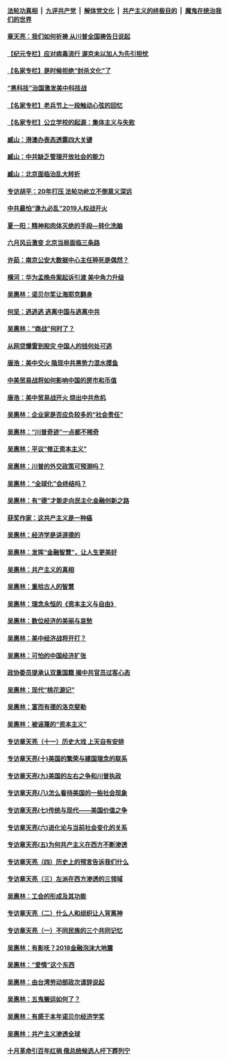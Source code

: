 

####  [法轮功真相](../../../../basic/blob/master/README.md?t=06141131) &nbsp;|&nbsp; [九评共产党](../../../../9ping.md/blob/master/README.md?t=06141131) &nbsp;|&nbsp; [解体党文化](../../../../jtdwh.md/blob/master/README.md?t=06141131)  &nbsp;|&nbsp; [共产主义的终极目的](../../../../gczydzjmd.md/blob/master/README.md?t=06141131) &nbsp;|&nbsp; [魔鬼在统治我们的世界](../../../../mgztzwmdsj.md/blob/master/README.md?t=06141131) 

#### [章天亮：我们如何祈祷 从川普全国祷告日说起](../pages/nsc423/n11944627.md?t=06141131) 

#### [【纪元专栏】应对病毒流行 渥京未以加人为先引担忧](../pages/nsc423/n11875714.md?t=06141131) 

#### [【名家专栏】是时候拒绝“封杀文化”了](../pages/nsc423/n11814093.md?t=06141131) 

#### [“黑科技”治国激发美中科技战](../pages/nsc423/n11638056.md?t=06141131) 

#### [【名家专栏】老兵节上一段触动心弦的回忆](../pages/nsc423/n11646016.md?t=06141131) 

#### [【名家专栏】公立学校的起源：集体主义与失败](../pages/nsc423/n11601833.md?t=06141131) 

#### [臧山：港澳办表态透露四大关键](../pages/nsc423/n11421628.md?t=06141131) 

#### [臧山：中共缺乏管理开放社会的能力](../pages/nsc423/n11407457.md?t=06141131) 

#### [臧山：北京面临治乱大转折](../pages/nsc423/n11406895.md?t=06141131) 

#### [专访胡平：20年打压 法轮功屹立不倒意义深远](../pages/nsc423/n11398800.md?t=06141131) 

#### [中共最怕“逢九必乱”2019人权战开火](../pages/nsc423/n11385248.md?t=06141131) 

#### [夏一阳：精神和肉体灭绝的手段—转化洗脑](../pages/nsc423/n11368250.md?t=06141131) 

#### [六月风云激变 北京当局面临三条路](../pages/nsc423/n11313668.md?t=06141131) 

#### [许茹：南京公安大数据中心主任猝死是偶然？](../pages/nsc423/n11064744.md?t=06141131) 

#### [横河：华为孟晚舟案起诉引渡 美中角力升级](../pages/nsc423/n11027230.md?t=06141131) 

#### [吴惠林：诺贝尔奖让海耶克翻身](../pages/nsc423/n10890049.md?t=06141131) 

#### [何坚：逃逃逃 逃离中国与逃离中共](../pages/nsc423/n10592891.md?t=06141131) 

#### [吴惠林：“商战”何时了？](../pages/nsc423/n10573558.md?t=06141131) 

#### [从网贷爆雷到股灾 中国人的钱何处可逃](../pages/nsc423/n10572800.md?t=06141131) 

#### [唐浩：美中交火 隐现中共黑势力混水摸鱼](../pages/nsc423/n10544040.md?t=06141131) 

#### [中美贸易战将如何影响中国的房市和币值](../pages/nsc423/n10543697.md?t=06141131) 

#### [唐浩：美中贸易战开火 烧出中共危机](../pages/nsc423/n10540126.md?t=06141131) 

#### [吴惠林：企业家是否应负较多的“社会责任”](../pages/nsc423/n10535022.md?t=06141131) 

#### [吴惠林：“川普奇迹”一点都不稀奇](../pages/nsc423/n10512808.md?t=06141131) 

#### [吴惠林：平议“修正资本主义”](../pages/nsc423/n10495724.md?t=06141131) 

#### [吴惠林：川普的外交政策可预测吗？](../pages/nsc423/n10462387.md?t=06141131) 

#### [吴惠林：“全球化”会终结吗？](../pages/nsc423/n10452838.md?t=06141131) 

#### [吴惠林：有“德”才能走向民主化金融创新之路](../pages/nsc423/n10432292.md?t=06141131) 

#### [获奖作家：这共产主义是一种癌](../pages/nsc423/n10431541.md?t=06141131) 

#### [吴惠林：经济学是讲道德的](../pages/nsc423/n10398014.md?t=06141131) 

#### [吴惠林：发挥“金融智慧”，让人生更美好](../pages/nsc423/n10375019.md?t=06141131) 

#### [吴惠林：共产主义的真相](../pages/nsc423/n10351394.md?t=06141131) 

#### [吴惠林：重拾古人的智慧](../pages/nsc423/n10337691.md?t=06141131) 

#### [吴惠林：理念永恒的《资本主义与自由》](../pages/nsc423/n10316274.md?t=06141131) 

#### [吴惠林：数位经济的美丽与哀愁](../pages/nsc423/n10292946.md?t=06141131) 

#### [吴惠林：美中经济战将开打？](../pages/nsc423/n10258825.md?t=06141131) 

#### [吴惠林：可怕的中国经济扩张](../pages/nsc423/n10219147.md?t=06141131) 

#### [政协委员提承认双重国籍 揭中共官员过客心态](../pages/nsc423/n10208809.md?t=06141131) 

#### [吴惠林：现代“桃花源记”](../pages/nsc423/n10185234.md?t=06141131) 

#### [吴惠林：富而有德的洛克斐勒](../pages/nsc423/n10142264.md?t=06141131) 

#### [吴惠林：被诬蔑的“资本主义”](../pages/nsc423/n10124816.md?t=06141131) 

#### [专访章天亮（十一）历史大戏 上天自有安排](../pages/nsc423/n10094905.md?t=06141131) 

#### [专访章天亮(十)美国的繁荣与建国理念的联系](../pages/nsc423/n10094899.md?t=06141131) 

#### [专访章天亮(九)美国的左右之争和川普执政](../pages/nsc423/n10094889.md?t=06141131) 

#### [专访章天亮(八)怎么看待美国的一些社会现象](../pages/nsc423/n10094857.md?t=06141131) 

#### [专访章天亮(七)传统与现代——美国价值之争](../pages/nsc423/n10093140.md?t=06141131) 

#### [专访章天亮(六)进化论与当前社会变化的关系](../pages/nsc423/n10092036.md?t=06141131) 

#### [专访章天亮(五)为何共产主义在西方不断渗透](../pages/nsc423/n10083620.md?t=06141131) 

#### [专访章天亮（四）历史上的预言告诉我们什么](../pages/nsc423/n10083606.md?t=06141131) 

#### [专访章天亮（三）左派在西方渗透的三领域](../pages/nsc423/n10081115.md?t=06141131) 

#### [吴惠林：工会的形成及其功能](../pages/nsc423/n10080633.md?t=06141131) 

#### [专访章天亮（二）什么人和组织让人背离神](../pages/nsc423/n10076637.md?t=06141131) 

#### [专访章天亮（一）不同民族的三个共同记忆](../pages/nsc423/n10074188.md?t=06141131) 

#### [吴惠林：有影呒？2018金融泡沫大地震](../pages/nsc423/n10040534.md?t=06141131) 

#### [吴惠林：“爱情”这个东西](../pages/nsc423/n10019423.md?t=06141131) 

#### [吴惠林：由台湾劳动部政次请辞说起](../pages/nsc423/n9979679.md?t=06141131) 

#### [吴惠林：五鬼搬运如何了？](../pages/nsc423/n9925338.md?t=06141131) 

#### [吴惠林：有感于本年诺贝尔经济学奖](../pages/nsc423/n9871883.md?t=06141131) 

#### [吴惠林：共产主义渗透全球](../pages/nsc423/n9812748.md?t=06141131) 

#### [十月革命引百年红祸 俄总统候选人吁下葬列宁](../pages/nsc423/n9810182.md?t=06141131) 

